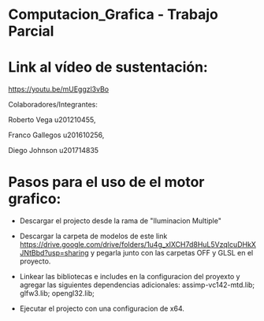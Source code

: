 # Computacion_Grafica - Trabajo Parcial

# Link al vídeo de sustentación:

https://youtu.be/mUEggzl3vBo

Colaboradores/Integrantes:

Roberto Vega   u201210455, 

Franco Gallegos   u201610256,

Diego Johnson   u201714835

# Pasos para el uso de el motor grafico:

- Descargar el projecto desde la rama de "Iluminacion Multiple"

- Descargar la carpeta de modelos de este link https://drive.google.com/drive/folders/1u4g_xIXCH7d8HuL5VzqIcuDHkXJNtBbd?usp=sharing y pegarla junto con las carpetas
OFF y GLSL en el proyecto.

- Linkear las bibliotecas e includes en la configuracion del proyexto y agregar las siguientes dependencias adicionales: assimp-vc142-mtd.lib; glfw3.lib; opengl32.lib;

- Ejecutar el projecto con una configuracion de x64.
